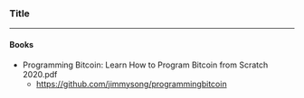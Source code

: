 ### Title
---

#### Books
- Programming Bitcoin: Learn How to Program Bitcoin from Scratch 2020.pdf
  - https://github.com/jimmysong/programmingbitcoin
